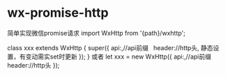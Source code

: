 # wx-promise-http
简单实现微信promise请求
import WxHttp from '{path}/wxhttp';

class xxx extends WxHttp {
  super({
    api:,//api前缀
    header://http头, 静态设置，有变动需实set时更新
  });
}
或者
let xxx = new WxHttp({
  api:,//api前缀
  header://http头
});
